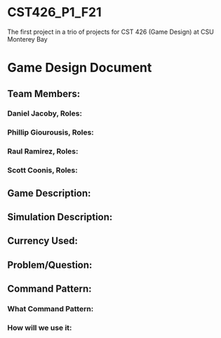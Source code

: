 # CST426_P1_F21
The first project in a trio of projects for CST 426 (Game Design) at CSU Monterey Bay

# Game Design Document
## Team Members: 
### Daniel Jacoby, Roles:
### Phillip Giourousis, Roles:
### Raul Ramirez, Roles:
### Scott Coonis, Roles:


## Game Description:

## Simulation Description:

## Currency Used:

## Problem/Question:

## Command Pattern:
### What Command Pattern:

### How will we use it:



